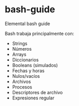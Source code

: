 # bash-guide

Elemental bash guide

Bash trabaja principalmente con:

- Strings
- Números
- Arrays
- Diccionarios
- Booleans (simulados)
- Fechas y horas
- Nulos/vacíos
- Archivos
- Procesos
- Descriptores de archivo
- Expresiones regular
